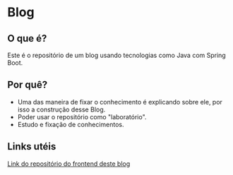 # Blog

## O que é?

Este é o repositório de um blog usando tecnologias como Java com Spring Boot.

## Por quê?

- Uma das maneira de fixar o conhecimento é explicando sobre ele, por isso a construção desse Blog.
- Poder usar o repositório como "laboratório".
- Estudo e fixação de conhecimentos.

## Links utéis

[Link do repositório do frontend deste blog](https://github.com/EduardoCandido/frontend-blog
)


